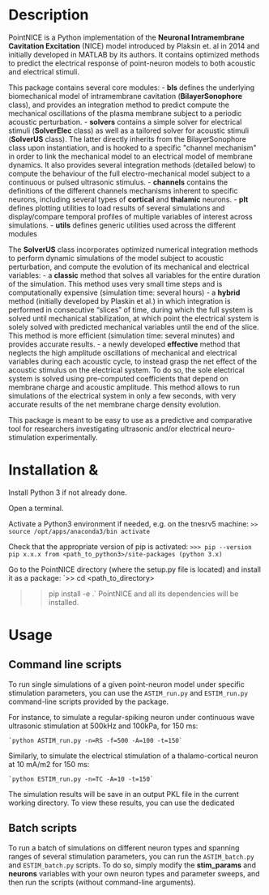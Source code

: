 Description
============

PointNICE is a Python implementation of the **Neuronal Intramembrane Cavitation Excitation** (NICE) model introduced by Plaksin et. al in 2014 and initially developed in MATLAB by its authors. It contains optimized methods to predict the electrical response of point-neuron models to both acoustic and electrical stimuli.

This package contains several core modules:
	- **bls** defines the underlying biomechanical model of intramembrane cavitation (**BilayerSonophore** class), and provides an integration method to predict compute the mechanical oscillations of the plasma membrane subject to a periodic acoustic perturbation.
	- **solvers** contains a simple solver for electrical stimuli (**SolverElec** class) as well as a tailored solver for acoustic stimuli (**SolverUS** class). The latter directly inherits from the BilayerSonophore class upon instantiation, and is hooked to a specific "channel mechanism" in order to link the mechanical model to an electrical model of membrane dynamics. It also provides several integration methods (detailed below) to compute the behaviour of the full electro-mechanical model subject to a continuous or pulsed ultrasonic stimulus.
	- **channels** contains the definitions of the different channels mechanisms inherent to specific neurons, including several types of **cortical** and **thalamic** neurons.
	- **plt** defines plotting utilities to load results of several simulations and display/compare temporal profiles of multiple variables of interest across simulations.
	- **utils** defines generic utilities used across the different modules

The **SolverUS** class incorporates optimized numerical integration methods to perform dynamic simulations of the model subject to acoustic perturbation, and compute the evolution of its mechanical and electrical variables:
	- a **classic** method that solves all variables for the entire duration of the simulation. This method uses very small time steps and is computationally expensive (simulation time: several hours)
	- a **hybrid** method (initially developed by Plaskin et al.) in which integration is performed in consecutive “slices” of time, during which the full system is solved until mechanical stabilization, at which point the electrical system is solely solved with predicted mechanical variables until the end of the slice. This method is more efficient (simulation time: several minutes) and provides accurate results.
	- a newly developed **effective** method that neglects the high amplitude oscillations of mechanical and electrical variables during each acoustic cycle, to instead grasp the net effect of the acoustic stimulus on the electrical system. To do so, the sole electrical system is solved using pre-computed coefficients that depend on membrane charge and acoustic amplitude. This method allows to run simulations of the electrical system in only a few seconds, with very accurate results of the net membrane charge density evolution.

This package is meant to be easy to use as a predictive and comparative tool for researchers investigating ultrasonic and/or electrical neuro-stimulation experimentally.


Installation &
==================

Install Python 3 if not already done.

Open a terminal.

Activate a Python3 environment if needed, e.g. on the tnesrv5 machine: 
`>> source /opt/apps/anaconda3/bin activate`

Check that the appropriate version of pip is activated:
`>>> pip --version
pip x.x.x from <path_to_python3>/site-packages (python 3.x)`

Go to the PointNICE directory (where the setup.py file is located) and install it as a package:
`>> cd <path_to_directory>
>> pip install -e .`
PointNICE and all its dependencies will be installed.


Usage
=======

Command line scripts
---------------------

To run single simulations of a given point-neuron model under specific stimulation parameters, you can use the `ASTIM_run.py` and `ESTIM_run.py` command-line scripts provided by the package.

For instance, to simulate a regular-spiking neuron under continuous wave ultrasonic stimulation at 500kHz and 100kPa, for 150 ms:

	`python ASTIM_run.py -n=RS -f=500 -A=100 -t=150`

Similarly, to simulate the electrical stimulation of a thalamo-cortical neuron at 10 mA/m2 for 150 ms:

	`python ESTIM_run.py -n=TC -A=10 -t=150`

The simulation results will be save in an output PKL file in the current working directory. To view these results, you can use the dedicated


Batch scripts
---------------

To run a batch of simulations on different neuron types and spanning ranges of several stimulation parameters, you can run the `ASTIM_batch.py` and `ESTIM_batch.py` scripts. To do so, simply modify the **stim_params** and **neurons** variables with your own neuron types and parameter sweeps, and then run the scripts (without command-line arguments).


